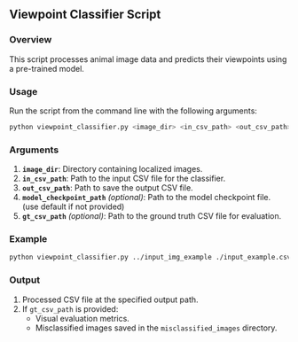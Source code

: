 ## Viewpoint Classifier Script

### Overview
This script processes animal image data and predicts their viewpoints using a pre-trained model.

### Usage
Run the script from the command line with the following arguments:
```bash
python viewpoint_classifier.py <image_dir> <in_csv_path> <out_csv_path> [model_checkpoint_path] [gt_csv_path]
```

### Arguments
1. **`image_dir`**: Directory containing localized images.
2. **`in_csv_path`**: Path to the input CSV file for the classifier.
3. **`out_csv_path`**: Path to save the output CSV file.
4. **`model_checkpoint_path`** *(optional)*: Path to the model checkpoint file. (use default if not provided)
5. **`gt_csv_path`** *(optional)*: Path to the ground truth CSV file for evaluation.

### Example
```bash
python viewpoint_classifier.py ../input_img_example ./input_example.csv ./output_example.csv
```

### Output
1. Processed CSV file at the specified output path.
2. If `gt_csv_path` is provided:
   - Visual evaluation metrics.
   - Misclassified images saved in the `misclassified_images` directory.
